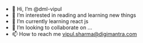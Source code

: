 - 👋 Hi, I’m @dml-vipul
- 👀 I’m interested in reading and learning new things 
- 🌱 I’m currently learning react js
- 💞️ I’m looking to collaborate on ...
- 📫 How to reach me vipul.sharma@digimantra.com

<!---
dml-vipul/dml-vipul is a ✨ special ✨ repository because its `README.md` (this file) appears on your GitHub profile.
You can click the Preview link to take a look at your changes.
--->
